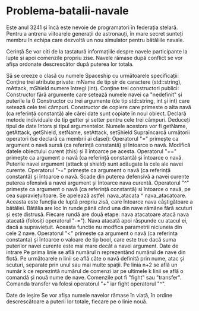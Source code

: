 # Problema-batalii-navale
Este anul 3241 și încă este nevoie de programatori în federația stelară. Pentru a antrena viitoarele generații de astronauți, în mare secret sunteți membru în echipa care dezvoltă un nou simulator pentru bătăliile navale.

Cerință
Se vor citi de la tastatură informațiile despre navele participante la lupte și apoi comenzile propriu zise. Navele rămase după conflict se vor afișa ordonate descrescător după puterea lor totala.

Să se creeze o clasă cu numele Spaceship cu următoarele specificații:
Conține trei atribute private: mName de tip șir de caractere (std::string), mAttack, mShield numere întregi (int).
Conține trei constructori publici:
Constructor fără argumente care setează numele navei ca "nedefinit" și puterile la 0
Constructor cu trei argumente (de tip std::string, int și int) care setează cele trei câmpuri.
Constructor de copiere care primeste o alta navă (ca referință constantă) ale cărei date sunt copiate în noul obiect. 
Declară metode individuale de tip getter și setter pentru cele trei câmpuri. Deduceți tipul de date întors și tipul argumentelor. Numele acestora vor fi getName, getAttack, getShield, setName, setAttack, setShield
Supraîncarcă următorii operatori (se declară ca membrii ai clasei):
Operatorul "=" primește ca argument o navă sursă (ca referință constantă) și întoarce o navă. Modifică datele obiectului curent (this) și îl întoarce pe acesta.
Operatorul "+=" primește ca argument o navă (ca referință constantă) și întoarce o navă. Puterile navei argument (attack și shield) sunt adăugate la cele ale navei curente.
Operatorul "-=" primește ca argument o navă (ca referință constantă) și întoarce o navă. Scade din puterea defensivă a navei curente puterea ofensivă a navei argument și întoarce nava curentă.
Operatorul "^" primește ca argument o navă (ca referință constantă) si întoarce o navă, pe cea supraviețuitoare. Se apelează astfel:  nava_atacata ^ nava_atacatoare. Aceasta este funcția de luptă propriu zisă, care întoarce nava câștigătoare a bătăliei. Bătălia are loc în runde până când una din nave rămâne fără scuturi și este distrusă. Fiecare rundă are două etape: nava atacatoare atacă nava atacată (folosiți operatorul "-="). Nava atacată apoi răspunde cu atacul ei, dacă a supraviețuit. Aceasta functie nu modfica parametrii niciuneia din cele 2 nave.
Operatorul "<" primește ca argument o navă (ca referinta constanta) și întoarce o valoare de tip bool, care este true dacă suma puterilor navei curente este mai mare decât a navei argument.
Date de intrare
Pe prima linie se află numărul n reprezentând numărul de nave din flotă. Pe următoarele n linii se află câte o navă definită prin nume, atac și scuturi, separate prin unul sau mai multe spații. Pe linia n+2 se află un număr k ce reprezintă numărul de comenzi iar pe ultimele k linii se află o comandă și nouă nume de nave. Comenzile pot fi "fight" sau "transfer". Comanda transfer va folosi operatorul "+" iar fight operatorul "^".

Date de ieșire
Se vor afișa numele navelor rămase în viață, în ordine descrescătoare a puterii lor totale, fiecare pe o linie nouă.
